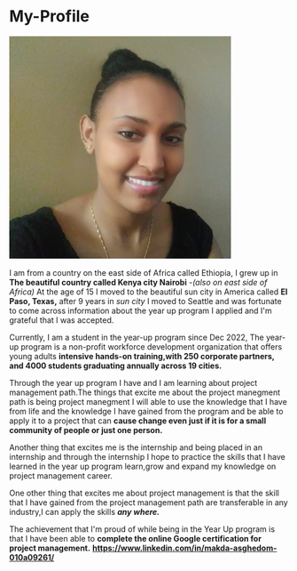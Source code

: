 # My-Profile
![alt text](1674265556621.jfif)

I am from a country on the east side of Africa called Ethiopia, I grew up in **The beautiful country called Kenya city Nairobi** -*(also on east side of Africa)*
At the age of 15 I moved to the beautiful sun city in America called **El Paso, Texas,** after 9 years in *sun city*
I moved to Seattle and was fortunate to come across information about the year up program I applied and I'm grateful that I was accepted.

Currently, I am a student in the year-up program since Dec 2022, The year-up program is a non-profit workforce development organization that offers young adults **intensive hands-on training,with 250 corporate partners, and 4000 students graduating annually across 19 cities.**

Through the year up program I have and I am learning about project management path.The things that excite me about the project manegment path is 
being  project manegment  I will able to use the knowledge that I have from life and the knowledge I have gained from the program and be able to apply it to a project that can **cause change even just if it is for a small community of people or just one person.**

Another thing that excites me is the internship and being placed in an internship and through the internship I hope to practice the skills that I have learned in the year up program learn,grow and expand my knowledge on project management career.

One other thing that excites me about project management is that the skill that I have gained from the project management path are transferable in any industry,I can apply the skills ***any where.***

The achievement that I'm proud of while being in the Year Up program is that I have been able to **complete the online Google certification for project management.**
**<https://www.linkedin.com/in/makda-asghedom-010a09261/>**



